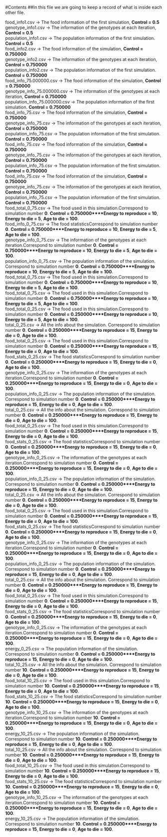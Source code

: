 #Contents
##In this file we are going to keep a record of what is inside each other file.


 
food_info1.csv &rarr; The food information of the first simulation, **Control = 0.5**  
genotype_info1.csv &rarr; The information of the genotypes at each iteration, **Control = 0.5**  
population_info1.csv &rarr; The population information of the first simulation. **Control = 0.5**   
food_info2.csv &rarr; The food information of the simulation, **Control = 0.750000**  
genotype_info2.csv &rarr; The information of the genotypes at each iteration, **Control = 0.750000**  
population_info2.csv &rarr; The population information of the first simulation. **Control = 0.750000**  
food_info_75.000000.csv &rarr; The food information of the simulation, **Control = 0.750000**  
genotype_info_75.000000.csv &rarr; The information of the genotypes at each iteration, **Control = 0.750000**  
population_info_75.000000.csv &rarr; The population information of the first simulation. **Control = 0.750000**  
food_info_75.csv &rarr; The food information of the simulation, **Control = 0.750000**  
genotype_info_75.csv &rarr; The information of the genotypes at each iteration, **Control = 0.750000**  
population_info_75.csv &rarr; The population information of the first simulation. **Control = 0.750000**  
food_info_75.csv &rarr; The food information of the simulation, **Control = 0.750000**  
genotype_info_75.csv &rarr; The information of the genotypes at each iteration, **Control = 0.750000**  
population_info_75.csv &rarr; The population information of the first simulation. **Control = 0.750000**  
food_info_75.csv &rarr; The food information of the simulation, **Control = 0.750000**  
genotype_info_75.csv &rarr; The information of the genotypes at each iteration, **Control = 0.750000**  
population_info_75.csv &rarr; The population information of the first simulation. **Control = 0.750000**  
food_total_0_75.csv &rarr; The food used in this simulation.Correspond to simulation number **0**. **Control = 0.750000****Energy to reproduce = 10**, **Energy to die = 5**, **Age to die = 100**.  
food_info_0_75.csv &rarr; The food statisticsCorrespond to simulation number **0**. **Control = 0.750000****Energy to reproduce = 10**, **Energy to die = 5**, **Age to die = 100**.  
genotype_info_0_75.csv &rarr; The information of the genotypes at each iteration.Correspond to simulation number **0**. **Control = 0.750000****Energy to reproduce = 10**, **Energy to die = 5**, **Age to die = 100**.  
population_info_0_75.csv &rarr; The population information of the simulation. Correspond to simulation number **0**. **Control = 0.750000****Energy to reproduce = 10**, **Energy to die = 5**, **Age to die = 100**.  
food_total_0_75.csv &rarr; The food used in this simulation.Correspond to simulation number **0**. **Control = 0.750000****Energy to reproduce = 10**, **Energy to die = 5**, **Age to die = 100**.  
food_total_0_75.csv &rarr; The food used in this simulation.Correspond to simulation number **0**. **Control = 0.750000****Energy to reproduce = 10**, **Energy to die = 5**, **Age to die = 100**.  
food_total_0_25.csv &rarr; The food used in this simulation.Correspond to simulation number **0**. **Control = 0.250000****Energy to reproduce = 10**, **Energy to die = 5**, **Age to die = 100**.  
total_0_25.csv &rarr; All the info about the simulation. Correspond to simulation number **0**. **Control = 0.250000****Energy to reproduce = 15**, **Energy to die = 0**, **Age to die = 100**.  
food_total_0_25.csv &rarr; The food used in this simulation.Correspond to simulation number **0**. **Control = 0.250000****Energy to reproduce = 15**, **Energy to die = 0**, **Age to die = 100**.  
food_stats_0_25.csv &rarr; The food statisticsCorrespond to simulation number **0**. **Control = 0.250000****Energy to reproduce = 15**, **Energy to die = 0**, **Age to die = 100**.  
genotype_info_0_25.csv &rarr; The information of the genotypes at each iteration.Correspond to simulation number **0**. **Control = 0.250000****Energy to reproduce = 15**, **Energy to die = 0**, **Age to die = 100**.  
population_info_0_25.csv &rarr; The population information of the simulation. Correspond to simulation number **0**. **Control = 0.250000****Energy to reproduce = 15**, **Energy to die = 0**, **Age to die = 100**.  
total_0_25.csv &rarr; All the info about the simulation. Correspond to simulation number **0**. **Control = 0.250000****Energy to reproduce = 15**, **Energy to die = 0**, **Age to die = 100**.  
food_total_0_25.csv &rarr; The food used in this simulation.Correspond to simulation number **0**. **Control = 0.250000****Energy to reproduce = 15**, **Energy to die = 0**, **Age to die = 100**.  
food_stats_0_25.csv &rarr; The food statisticsCorrespond to simulation number **0**. **Control = 0.250000****Energy to reproduce = 15**, **Energy to die = 0**, **Age to die = 100**.  
genotype_info_0_25.csv &rarr; The information of the genotypes at each iteration.Correspond to simulation number **0**. **Control = 0.250000****Energy to reproduce = 15**, **Energy to die = 0**, **Age to die = 100**.  
population_info_0_25.csv &rarr; The population information of the simulation. Correspond to simulation number **0**. **Control = 0.250000****Energy to reproduce = 15**, **Energy to die = 0**, **Age to die = 100**.  
total_0_25.csv &rarr; All the info about the simulation. Correspond to simulation number **0**. **Control = 0.250000****Energy to reproduce = 15**, **Energy to die = 0**, **Age to die = 100**.  
food_total_0_25.csv &rarr; The food used in this simulation.Correspond to simulation number **0**. **Control = 0.250000****Energy to reproduce = 15**, **Energy to die = 0**, **Age to die = 100**.  
food_stats_0_25.csv &rarr; The food statisticsCorrespond to simulation number **0**. **Control = 0.250000****Energy to reproduce = 15**, **Energy to die = 0**, **Age to die = 100**.  
genotype_info_0_25.csv &rarr; The information of the genotypes at each iteration.Correspond to simulation number **0**. **Control = 0.250000****Energy to reproduce = 15**, **Energy to die = 0**, **Age to die = 100**.  
population_info_0_25.csv &rarr; The population information of the simulation. Correspond to simulation number **0**. **Control = 0.250000****Energy to reproduce = 15**, **Energy to die = 0**, **Age to die = 100**.  
total_0_25.csv &rarr; All the info about the simulation. Correspond to simulation number **0**. **Control = 0.250000****Energy to reproduce = 15**, **Energy to die = 0**, **Age to die = 100**.  
food_total_0_25.csv &rarr; The food used in this simulation.Correspond to simulation number **0**. **Control = 0.250000****Energy to reproduce = 15**, **Energy to die = 0**, **Age to die = 100**.  
food_stats_0_25.csv &rarr; The food statisticsCorrespond to simulation number **0**. **Control = 0.250000****Energy to reproduce = 15**, **Energy to die = 0**, **Age to die = 100**.  
genotype_info_0_25.csv &rarr; The information of the genotypes at each iteration.Correspond to simulation number **0**. **Control = 0.250000****Energy to reproduce = 15**, **Energy to die = 0**, **Age to die = 100**.  
energy_0_25.csv &rarr; The population information of the simulation. Correspond to simulation number **0**. **Control = 0.250000****Energy to reproduce = 15**, **Energy to die = 0**, **Age to die = 100**.  
total_10_25.csv &rarr; All the info about the simulation. Correspond to simulation number **10**. **Control = 0.250000****Energy to reproduce = 15**, **Energy to die = 0**, **Age to die = 100**.  
food_total_10_25.csv &rarr; The food used in this simulation.Correspond to simulation number **10**. **Control = 0.250000****Energy to reproduce = 15**, **Energy to die = 0**, **Age to die = 100**.  
food_stats_10_25.csv &rarr; The food statisticsCorrespond to simulation number **10**. **Control = 0.250000****Energy to reproduce = 15**, **Energy to die = 0**, **Age to die = 100**.  
genotype_info_10_25.csv &rarr; The information of the genotypes at each iteration.Correspond to simulation number **10**. **Control = 0.250000****Energy to reproduce = 15**, **Energy to die = 0**, **Age to die = 100**.  
energy_10_25.csv &rarr; The population information of the simulation. Correspond to simulation number **10**. **Control = 0.250000****Energy to reproduce = 15**, **Energy to die = 0**, **Age to die = 100**.  
total_10_25.csv &rarr; All the info about the simulation. Correspond to simulation number **10**. **Control = 0.250000****Energy to reproduce = 15**, **Energy to die = 0**, **Age to die = 100**.  
food_total_10_25.csv &rarr; The food used in this simulation.Correspond to simulation number **10**. **Control = 0.250000****Energy to reproduce = 15**, **Energy to die = 0**, **Age to die = 100**.  
food_stats_10_25.csv &rarr; The food statisticsCorrespond to simulation number **10**. **Control = 0.250000****Energy to reproduce = 15**, **Energy to die = 0**, **Age to die = 100**.  
genotype_info_10_25.csv &rarr; The information of the genotypes at each iteration.Correspond to simulation number **10**. **Control = 0.250000****Energy to reproduce = 15**, **Energy to die = 0**, **Age to die = 100**.  
energy_10_25.csv &rarr; The population information of the simulation. Correspond to simulation number **10**. **Control = 0.250000****Energy to reproduce = 15**, **Energy to die = 0**, **Age to die = 100**.  

